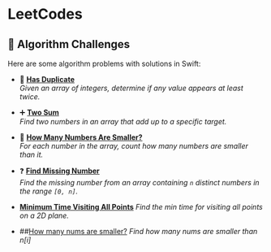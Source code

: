 # LeetCodes

## 🧠 Algorithm Challenges

Here are some algorithm problems with solutions in Swift:

- 🔁 **[Has Duplicate](./hasDuplicate.swift)**  
  *Given an array of integers, determine if any value appears at least twice.*

- ➕ **[Two Sum](./TwoSum.swift)**  
  *Find two numbers in an array that add up to a specific target.*

- 🔢 **[How Many Numbers Are Smaller?](./HowManyNumsAreSmaller.swift)**  
  *For each number in the array, count how many numbers are smaller than it.*

- ❓ **[Find Missing Number](./findMissingNumber.swift)**  
  *Find the missing number from an array containing `n` distinct numbers in the range `[0, n]`.*

- **[Minimum Time Visiting All Points](./MinimumTimeVisitingAllPoints.swift)**
    *Find the min time for visiting all points on a 2D plane.*

- ##[How many nums are smaller?](./HowManyNumsAreSmaller.swift)
    *Find how many nums are smaller than n[i]*